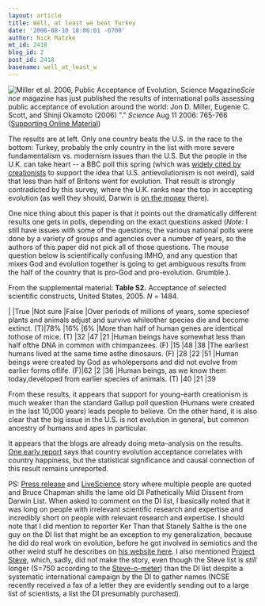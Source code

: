 ```yaml
---
layout: article
title: Well, at least we beat Turkey
date: '2006-08-10 18:06:01 -0700'
author: Nick Matzke
mt_id: 2418
blog_id: 2
post_id: 2418
basename: well_at_least_w
---
```

<img src="http://www.pandasthumb.org/archives/images/Miller_etal_2006_Science_Public_Acceptance_Evo.gif" alt="Miller et al. 2006, Public Acceptance of Evolution, Science Magazine" style="float:left;" />

_Science_ magazine has just published the results of international polls assessing public acceptance of evolution around the world: Jon D. Miller, Eugenie C. Scott, and Shinji Okamoto (2006) "[](http://www.sciencemag.org/cgi/content/full/313/5788/765)." _Science_ Aug 11 2006: 765-766 ([Supporting Online Material](http://www.sciencemag.org/cgi/content/full/313/5788/765/DC1))

The results are at left.  Only one country beats the U.S. in the race to the bottom: Turkey, probably the only country in the list with more severe fundamentalism vs. modernism issues than the U.S.  But the people in the U.K. can take heart -- a BBC poll this spring (which was [widely cited by creationists](http://www.evolutionnews.org/2006/02/poll_evolution_not_so_popular.html) to support the idea that U.S. antievolutionism is not weird), said that less than half of Britons went for evolution.  That result is strongly contradicted by this survey, where the U.K. ranks near the top in accepting evolution (as well they should, Darwin is [on the money](http://news.bbc.co.uk/1/hi/uk/1009901.stm) there).

One nice thing about this paper is that it points out the dramatically different results one gets in polls, depending on the exact questions asked (_Note:_ I still have issues with some of the questions; the various national polls were done by a variety of groups and agencies over a number of years, so the authors of this paper did not pick all of those questions.  The mouse question below is scientifically confusing IMHO, and any question that mixes God and evolution together is going to get ambiguous results from the half of the country that is pro-God and pro-evolution.  Grumble.).  

From the supplemental material: **Table S2.** Acceptance of selected scientific constructs, United States, 2005. _N_ = 1484.


| |True |Not sure |False
|Over periods of millions of years, some speciesof plants and animals adjust and survive whileother species die and become extinct. (T)|78% |16% |6%
|More than half of human genes are identical tothose of mice. (T) |32 |47 |21
|Human beings have somewhat less than half ofthe DNA in common with chimpanzees. (F) |15 |48 |38
|The earliest humans lived at the same time asthe dinosaurs. (F) |28 |22 |51
|Human beings were created by God as wholepersons and did not evolve from earlier forms oflife. (F)|62 |2 |36
|Human beings, as we know them today,developed from earlier species of animals. (T) |40 |21 |39



From these results, it appears that support for young-earth creationism is much weaker than the standard Gallup poll question (Humans were created in the last 10,000 years) leads people to believe.  On the other hand, it is also clear that the big issue in the U.S. is not evolution in general, but common ancestry of humans and apes in particular.  

It appears that the blogs are already doing meta-analysis on the results.  [One early report](http://scienceblogs.com/retrospectacle/2006/08/x_axis_happiness_y_axis_accept.php) says that country evolution acceptance correlates with country happiness, but the statistical significance and causal connection of this result remains unreported.

PS: [Press release](http://www.newsroom.msu.edu/site/indexer/2827/content.htm ) and [LiveScience](http://www.foxnews.com/story/0,2933,207858,00.html) story where multiple people are quoted and Bruce Chapman shills the lame old DI Pathetically Mild Dissent from Darwin List.  When asked to comment on the DI list, I basically noted that it was long on people with irrelevant scientific research and expertise and incredibly short on people with relevant research and expertise.  I should note that I did mention to reporter Ker Than that Stanely Salthe is the one guy on the DI list that might be an exception to my generalization, because he did do real work on evolution, before he got involved in semiotics and the other weird stuff he describes on [his website here](http://www.nbi.dk/~natphil/salthe/).  I also mentioned [Project Steve](http://www.natcenscied.org/article.asp?category=18), which, sadly, did not make the story, even though the Steve list is _still_ longer (S=750 according to the [Steve-o-meter](http://www.ncseweb.org/resources/articles/meter.html)) than the DI list despite a systematic international  campaign by the DI to gather names (NCSE recently received a fax of a letter they are evidently sending out to a large list of scientists, a list the DI presumably purchased).
